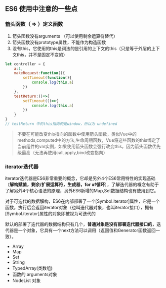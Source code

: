 ## ES6 使用中注意的一些点

### 箭头函数（ => ）定义函数
1. 箭头函数没有arguments （可以使用剩余运算符替代）
2. 箭头函数没有prototype属性，不能作为构造函数
3. 没有this，它使用的this是词法的是引用的上下文的this（只是等于外层的上下文this，并不是固定不变的）
```js
let controller = {
    a:1,
    makeRequest:function(){
        setTimeout(function(){
            console.log(this.a)
        })
    },
    testReturn:()=>{
        setTimeout(()=>{
            console.log(this.a)
        })
    }
}
// testReturn 中的this指向的是window，所以为 undefined
```
> 不要在可能改变this指向的函数中使用箭头函数，类似Vue中的methods,computed中的方法,生命周期函数，Vue将这些函数的this绑定了当前组件的vm实例，如果使用箭头函数会强行改变this，因为箭头函数优先级最高（无法再使用call,apply,bind改变指向）


### iterator迭代器
iterator迭代器是ES6非常重要的概念，它却是另外4个ES6常用特性的实现基础（**解构赋值，剩余/扩展运算符，生成器，for of循环**），了解迭代器的概念有助于了解另外4个核心语法的原理，另外ES6新增的Map,Set数据结构也有使用到它。

对于可迭代的数据解构，ES6在内部部署了一个[Symbol.iterator]属性，它是一个函数，执行后会返回iterator对象（也叫迭代器对象，也叫iterator接口），拥有[Symbol.iterator]属性的对象即被视为可迭代的

默认的部署了迭代器的数据结构只有几个，**普通对象是没有部署迭代器接口的**，迭代器是一个对象，它具有一个next方法可以调用（返回值和Generator函数返回一致）。
- Array
- Map
- Set
- String
- TypedArray(类数组)
- 函数的 arguments对象
- NodeList 对象